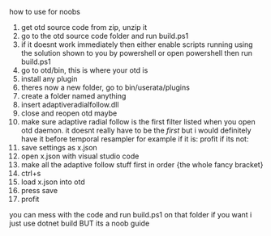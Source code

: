 how to use for noobs
1. get otd source code from zip, unzip it
2. go to the otd source code folder and run build.ps1
3. if it doesnt work immediately then either enable scripts running using the solution shown to you by powershell or open powershell then run build.ps1
4. go to otd/bin, this is where your otd is
5. install any plugin
6. theres now a new folder, go to bin/userata/plugins
7. create a folder named anything
8. insert adaptiveradialfollow.dll
9. close and reopen otd maybe
10. make sure adaptive radial follow is the first filter listed when you open otd daemon. it doesnt really have to be the *first* but i would definitely have it before temporal resampler for example
if it is: profit
if its not:
11. save settings as x.json
12. open x.json with visual studio code
13. make all the adaptive follow stuff first in order {the whole fancy bracket}
14. ctrl+s
15. load x.json into otd
16. press save
17. profit

you can mess with the code and run build.ps1 on that folder if you want i just use dotnet build BUT its a noob guide